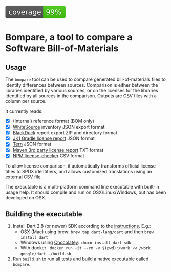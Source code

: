 ![Coverage](coverage_badge.svg)
# Bompare, a tool to compare a Software Bill-of-Materials

## Usage
The `bompare` tool can be used to compare generated bill-of-materials files
to identify differences between sources. Comparison is either between the 
libraries identified by various sources, or on the licenses for the
libraries identified by all sources in the comparison. Outputs are CSV 
files with a column per source.

It currently reads:

- [x] (Internal) reference format (BOM only)
- [x] [WhiteSource](https://www.whitesourcesoftware.com) inventory JSON export format
- [x] [BlackDuck](https://www.synopsys.com/software-integrity/security-testing/software-composition-analysis.html) report export ZIP and directory format
- [x] [JK1 Gradle license report](https://github.com/jk1/Gradle-License-Report) JSON format
- [x] [Tern](https://github.com/tern-tools/tern) JSON format
- [x] [Maven 3rd party license report](https://www.mojohaus.org/license-maven-plugin/add-third-party-mojo.html) TXT format
- [x] [NPM license-checker](https://www.npmjs.com/package/license-checker) CSV format

To allow license comparison, it automatically transforms official license titles 
to SPDX identifiers, and allows customized translations using an external CSV file.

The executable is a multi-platform command line executable with built-in usage help.
It should compile and run on OSX/Linux/Windows, but has been developed on OSX.

## Building the executable
1. Install Dart 2.8 (or newer) SDK according to the [instructions](https://dart.dev/get-dart).
E.g.:
    - OSX (Mac) using brew: `brew tap dart-lang/dart` and then `brew install dart`
    - Windows using [Chocolatey](https://chocolatey.org): `choco install dart-sdk`
    - With docker ` docker run -it --rm -v $(pwd):/work -w /work google/dart ./build.sh`
2. Run `build.sh` to run all tests and build a native executable
called `bompare`.

